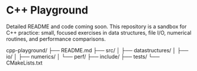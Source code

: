 # C++ Playground

Detailed README and code coming soon. This repository is a sandbox for C++ practice: small, focused exercises in data structures, file I/O, numerical routines, and performance comparisons.

cpp-playground/
├── README.md
├── src/
│   ├── datastructures/
│   ├── io/
│   ├── numerics/
│   └── perf/
├── include/
├── tests/
└── CMakeLists.txt

